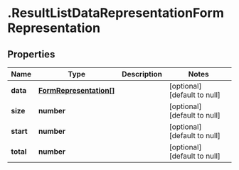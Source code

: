 # .ResultListDataRepresentationFormRepresentation

## Properties
Name | Type | Description | Notes
------------ | ------------- | ------------- | -------------
**data** | [**FormRepresentation[]**](FormRepresentation.md) |  | [optional] [default to null]
**size** | **number** |  | [optional] [default to null]
**start** | **number** |  | [optional] [default to null]
**total** | **number** |  | [optional] [default to null]


